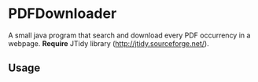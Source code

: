 # PDFDownloader
A small java program that search and download every PDF occurrency in a webpage.
**Require** JTidy library (http://jtidy.sourceforge.net/).

## Usage

 
